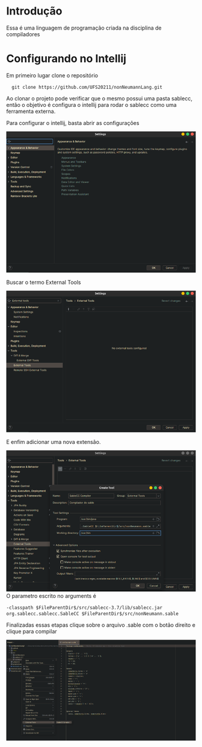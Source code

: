 # Introdução

Essa é uma linguagem de programação criada na disciplina de compiladores

# Configurando no Intellij

Em primeiro lugar clone o repositório

```shell
  git clone https://github.com/UFS20211/nonNeumannLang.git
```

Ao clonar o projeto pode verificar que o mesmo possui uma pasta sablecc, então o objetivo
é configura o intellij para rodar o sablecc como uma ferramenta externa.

Para configurar o intellij, basta abrir as configurações

![Settings](https://github.com/UFS20211/nonNeumannLang/blob/main/.github/images/settings.png)

Buscar o termo External Tools

![External Tools](https://github.com/UFS20211/nonNeumannLang/blob/main/.github/images/externaltools.png)

E enfim adicionar uma nova extensão.

![Add External Tools](https://github.com/UFS20211/nonNeumannLang/blob/main/.github/images/newexternaltools.png)
O parametro escrito no arguments é
```
-classpath $FileParentDir$/src/sablecc-3.7/lib/sablecc.jar org.sablecc.sablecc.SableCC $FileParentDir$/src/nonNeumann.sable
```

Finalizadas essas etapas clique sobre o arquivo .sable com o botão direito e clique para compilar

![Compiler](https://github.com/UFS20211/nonNeumannLang/blob/main/.github/images/compiler.png)
